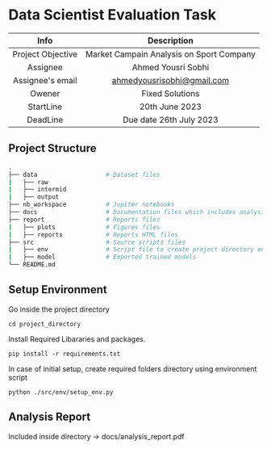 # Data Scientist Evaluation Task
| Info | Description |
|:-----:|:----------:|
| Project Objective | Market Campain Analysis on Sport Company |
| Assignee | Ahmed Yousri Sobhi |
| Assignee's email | [ahmedyousrisobhi@gmail.com](ahmedyousrisobhi@gmail.com) |
| Owener | Fixed Solutions |
| StartLine | 20th June 2023 |
| DeadLine | Due date 26th July 2023|

## Project Structure
```bash
.
├── data                   # Dataset files
|   ├── raw
|   ├── intermid
|   ├── output
├── nb_workspace           # Jupiter notebooks
├── docs                   # Documentation files which includes analysis report
├── report                 # Reports files
|   ├── plots              # Figures files
|   ├── reports            # Reports HTML files
├── src                    # Source scripts files
|   ├── env                # Script file to create project directory environment
|   ├── model              # Exported trained models
└── README.md
```
## Setup Environment
Go inside the project directory
```
cd project_directory
```
Install Required Libararies and packages.
```
pip install -r requirements.txt
```

In case of initial setup, create required folders directory using environment script
```
python ./src/env/setup_env.py
```
## Analysis Report
Included inside directory -> docs/analysis_report.pdf